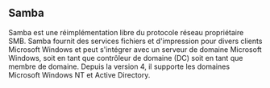 ## Samba

Samba est une réimplémentation libre du protocole réseau propriétaire SMB. Samba fournit des services fichiers et d'impression
pour divers clients Microsoft Windows et peut s'intégrer avec un serveur de domaine Microsoft Windows, soit en tant que
contrôleur de domaine (DC) soit en tant que membre de domaine. Depuis la version 4, il supporte les domaines Microsoft Windows
NT et Active Directory.
